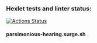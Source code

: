 ### Hexlet tests and linter status:
[![Actions Status](https://github.com/Sokolero/layout-designer-project-lvl1/workflows/hexlet-check/badge.svg)](https://github.com/Sokolero/layout-designer-project-lvl1/actions)

#### parsimonious-hearing.surge.sh
